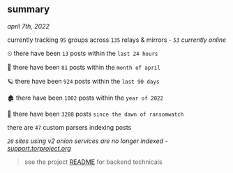 
## summary
_april 7th, 2022_

currently tracking `95` groups across `135` relays & mirrors - _`53` currently online_

⏲ there have been `13` posts within the `last 24 hours`

🦈 there have been `81` posts within the `month of april`

🪐 there have been `924` posts within the `last 90 days`

🏚 there have been `1002` posts within the `year of 2022`

🦕 there have been `3288` posts `since the dawn of ransomwatch`

there are `47` custom parsers indexing posts

_`20` sites using v2 onion services are no longer indexed - [support.torproject.org](https://support.torproject.org/onionservices/v2-deprecation/)_

> see the project [README](https://github.com/thetanz/ransomwatch#ransomwatch--) for backend technicals
